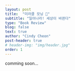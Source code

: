 ```yaml
---
layout: post
title:  "미라클 모닝 🌅"
subtitle: "일어나라! 세상이 바뀐다"
type: "Book Review"
blog: false
text: true
author: "Cindy Cheon"
post-header: true
# header-img: "img/header.jpg"
order: 1
---
```



comming soon...